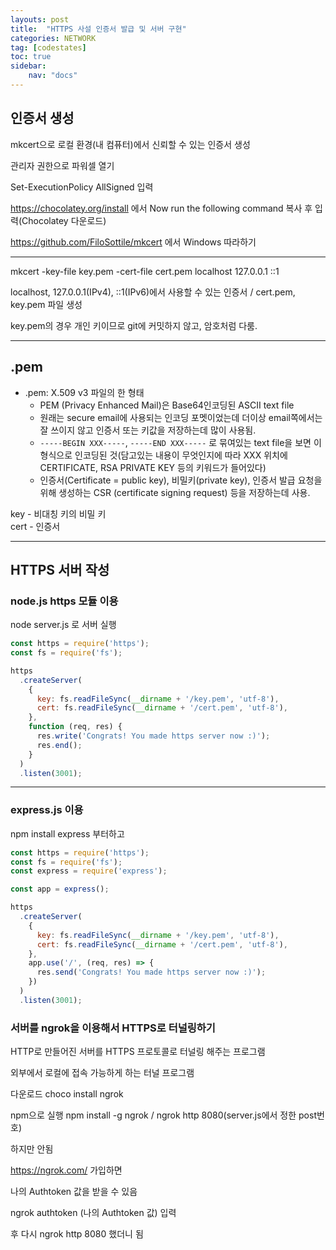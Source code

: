 ```yaml
---
layouts: post
title:  "HTTPS 사설 인증서 발급 및 서버 구현"
categories: NETWORK
tag: [codestates]
toc: true
sidebar:
    nav: "docs"
---
```


## 인증서 생성

mkcert으로 로컬 환경(내 컴퓨터)에서 신뢰할 수 있는 인증서 생성

관리자 권한으로 파워셀 열기

Set-ExecutionPolicy AllSigned 입력

<https://chocolatey.org/install> 에서 Now run the following command 복사 후 입력(Chocolatey 다운로드)

<https://github.com/FiloSottile/mkcert> 에서 Windows 따라하기

---

mkcert -key-file key.pem -cert-file cert.pem localhost 127.0.0.1 ::1

localhost, 127.0.0.1(IPv4), ::1(IPv6)에서 사용할 수 있는 인증서 / cert.pem, key.pem 파일 생성

key.pem의 경우 개인 키이므로 git에 커밋하지 않고, 암호처럼 다룸.

---

## .pem

- .pem: X.509 v3 파일의 한 형태
  - PEM (Privacy Enhanced Mail)은 Base64인코딩된 ASCII text file
  - 원래는 secure email에 사용되는 인코딩 포멧이었는데 더이상 email쪽에서는 잘 쓰이지 않고 인증서 또는 키값을 저장하는데 많이 사용됨.
  - `-----BEGIN XXX-----`, `-----END XXX-----` 로 묶여있는 text file을 보면 이 형식으로 인코딩된 것(담고있는 내용이 무엇인지에 따라 XXX 위치에 CERTIFICATE, RSA PRIVATE KEY 등의 키워드가 들어있다)
  - 인증서(Certificate = public key), 비밀키(private key), 인증서 발급 요청을 위해 생성하는 CSR (certificate signing request) 등을 저장하는데 사용.

key - 비대칭 키의 비밀 키<br/>
cert - 인증서

---

## HTTPS 서버 작성

### node.js https 모듈 이용

node server.js 로 서버 실행

```js
const https = require('https');
const fs = require('fs');

https
  .createServer(
    {
      key: fs.readFileSync(__dirname + '/key.pem', 'utf-8'),
      cert: fs.readFileSync(__dirname + '/cert.pem', 'utf-8'),
    },
    function (req, res) {
      res.write('Congrats! You made https server now :)');
      res.end();
    }
  )
  .listen(3001);
```

---

### express.js 이용

npm install express 부터하고

```js
const https = require('https');
const fs = require('fs');
const express = require('express');

const app = express();

https
  .createServer(
    {
      key: fs.readFileSync(__dirname + '/key.pem', 'utf-8'),
      cert: fs.readFileSync(__dirname + '/cert.pem', 'utf-8'),
    },
    app.use('/', (req, res) => {
      res.send('Congrats! You made https server now :)');
    })
  )
  .listen(3001);
```

### 서버를 ngrok을 이용해서 HTTPS로 터널링하기

HTTP로 만들어진 서버를 HTTPS 프로토콜로 터널링 해주는 프로그램

외부에서 로컬에 접속 가능하게 하는 터널 프로그램

다운로드 choco install ngrok

npm으로 실행 npm install -g ngrok / ngrok http 8080(server.js에서 정한 post번호)

하지만 안됨

<https://ngrok.com/> 가입하면

나의 Authtoken 값을 받을 수 있음

ngrok authtoken (나의 Authtoken 값) 입력

후 다시 ngrok http 8080 했더니 됨

